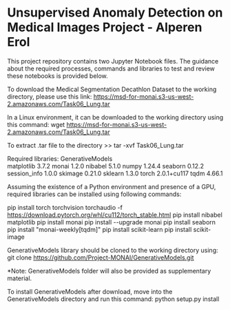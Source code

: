 # Unsupervised Anomaly Detection on Medical Images Project - Alperen Erol

This project repository contains two Jupyter Notebook files. The guidance about the required processes, commands and libraries to test and review these notebooks is provided below.

To download the Medical Segmentation Decathlon Dataset to the working directory, please use this link:
https://msd-for-monai.s3-us-west-2.amazonaws.com/Task06_Lung.tar

In a Linux environment, it can be downloaded to the working directory using this command:
wget https://msd-for-monai.s3-us-west-2.amazonaws.com/Task06_Lung.tar

To extract .tar file to the directory >>  tar -xvf Task06_Lung.tar

Required libraries:
GenerativeModels   
matplotlib          3.7.2
monai               1.2.0
nibabel             5.1.0
numpy               1.24.4
seaborn             0.12.2
session_info        1.0.0
skimage             0.21.0
sklearn             1.3.0
torch               2.0.1+cu117
tqdm                4.66.1

Assuming the existence of a Python environment and presence of a GPU, required libraries can be installed using following commands:

pip install torch torchvision torchaudio -f https://download.pytorch.org/whl/cu112/torch_stable.html
pip install nibabel matplotlib
pip install monai
pip install --upgrade monai
pip install seaborn
pip install "monai-weekly[tqdm]"
pip install scikit-learn
pip install scikit-image

GenerativeModels library should be cloned to the working directory using:
git clone https://github.com/Project-MONAI/GenerativeModels.git

*Note: GenerativeModels folder will also be provided as supplementary material.

To install GenerativeModels after download, move into the GenerativeModels directory and run this command:
python setup.py install





